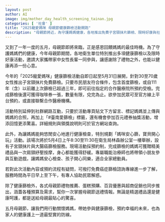 ```yaml
---
layout: post
author: AI
image: img/mother_day_health_screening_tainan.jpg
categories: [ '社會' ]
title: "2025寵愛媽咪 母親節健康篩檢活動開跑"
description: "母親節將近，為守護媽媽健康，各地推出免費子宮頸抹片篩檢、限時好康與社群互動活動，還有現場親子同樂會與禮品，邀您帶媽媽篩檢掌握健康，一同過個溫馨有意義的母親節。"
---
```

又到了一年一度的五月，母親節即將來臨，正是感恩回饋媽媽的最佳時機。為了守護媽媽們的健康，今年母親節期間，各地衛生單位特別推出多項健康篩檢以及限時好康活動，邀請大家攜帶家中女性長輩一同參與，讓感謝除了禮物之外，也能以健康再添一份心意。

今年的「2025寵愛媽咪」健康篩檢活動自即日起至5月31日展開，針對30至70歲女性推出子宮頸抹片免費篩檢。只要市民朋友符合條件，包含首度篩檢，或自111年（含）以前離上次篩檢已超過三年，即可前往指定的合作醫療院所預約受檢。完成篩檢後還可獲得咖啡券一張，數量有限，兌完為止。欲參加民眾可至官方線上平台預約，或直接聯繫合作醫療機構。

活動特別延伸到社群網路互動，只要於活動專頁貼文下方留言、標記媽媽並上傳與媽媽的合照，再加上「#臺南愛篩檢」標籤，還有機會參加百元禮券抽獎活動，增添回憶更添驚喜。詳細規則與領獎說明則可於官方網站查詢。

此外，為讓媽媽能夠悠閒安心地進行健康檢查，特別規劃「媽咪安心篩，寶貝開心玩」活動。該場次將於5月4日上午8:30至11:30在衛生局林森辦公室一樓舉辦，設有子宮頸抹片與大腸癌篩檢服務。現場活動採預約制，完成篩檢的媽媽可獲贈精美禮品與一次肩頸紓壓按摩，身心都能獲得舒緩。專屬職能治療師也將帶領小朋友參與互動遊戲，讓媽媽安心檢查、孩子開心同樂，適合全家總動員。

若對此次活動內容或預約流程有疑問，可撥打免費癌症篩檢諮詢專線進一步了解，服務時間為平日早上至下午，有專人協助民眾解惑。

除了健康篩檢外，各式母親節禮物推薦、蛋糕預購、百貨優惠與超商促銷也同步推出，涵蓋各種預算及需求，幫你一次掌握母親節送禮情報。無論是精選禮品還是健康呵護，都是送給母親最貼心的驚喜。

五月母親節，讓我們用行動關懷媽媽，帶她參與健康篩檢，預約幸福的未來，也為家人的健康護上一道最堅實的防線。